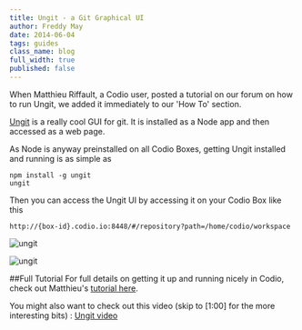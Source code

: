 ```yaml
---
title: Ungit - a Git Graphical UI
author: Freddy May
date: 2014-06-04
tags: guides
class_name: blog
full_width: true
published: false
---
```


When Matthieu Riffault, a Codio user, posted a tutorial on our forum on how to run Ungit, we added it immediately to our 'How To' section.

[Ungit](https://github.com/FredrikNoren/ungit) is a really cool GUI for git. It is installed as a Node app and then accessed as a web page.

As Node is anyway preinstalled on all Codio Boxes, getting Ungit installed and running is as simple as 

    npm install -g ungit
    ungit
    
Then you can access the Ungit UI by accessing it on your Codio Box like this

    http://{box-id}.codio.io:8448/#/repository?path=/home/codio/workspace

![ungit](/img/blog/ungit-1.png)

![ungit](/img/blog/ungit-2.png)

##Full Tutorial
For full details on getting it up and running nicely in Codio, check out Matthieu's [tutorial here](/docs/specifics/ungit).

You might also want to check out this video (skip to [1:00] for the more interesting bits) :  [Ungit video](http://www.youtube.com/embed/hkBVAi3oKvo?autoplay=1)

